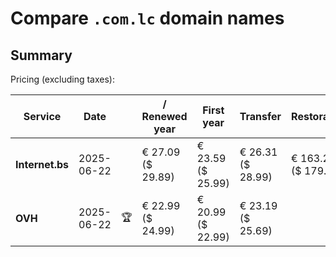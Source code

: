# Compare `.com.lc` domain names

## Summary

Pricing (excluding taxes):

| Service | Date |  | / Renewed year | First year | Transfer | Restoration |
|--|--|--|--|--|--|--|
| **Internet.bs** | 2025-06-22 |  | € 27.09<br>($ 29.89) | € 23.59<br>($ 25.99) | € 26.31<br>($ 28.99) | € 163.25<br>($ 179.89) |
| **OVH** | 2025-06-22 | 🏆 | € 22.99<br>($ 24.99) | € 20.99<br>($ 22.99) | € 23.19<br>($ 25.69) |  |
